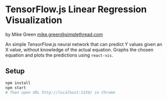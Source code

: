 # TensorFlow.js Linear Regression Visualization

by Mike Green mike.green@simplethread.com

An simple TensorFlow.js neural network that can predict Y values given an X value, without knowledge of
the actual equation. Graphs the chosen equation and plots the predictions using `react-vis`.

## Setup

```sh
npm install
npm start
# Then open URL http://localhost:1234/ in Chrome
```
